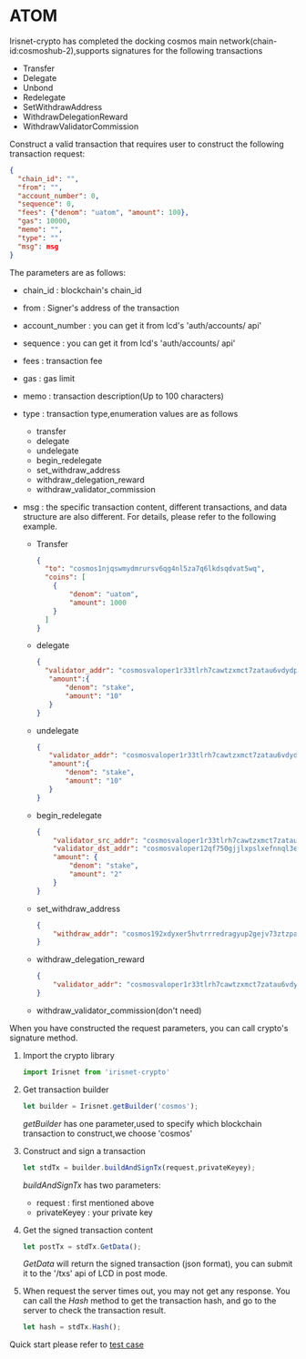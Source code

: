 # ATOM

Irisnet-crypto has completed the docking cosmos main network(chain-id:cosmoshub-2),supports signatures for the following transactions

- Transfer
- Delegate
- Unbond
- Redelegate
- SetWithdrawAddress
- WithdrawDelegationReward
- WithdrawValidatorCommission

Construct a valid transaction that requires user to construct the following transaction request:

```json
{
  "chain_id": "",
  "from": "",
  "account_number": 0,
  "sequence": 0,
  "fees": {"denom": "uatom", "amount": 100},
  "gas": 10000,
  "memo": "",
  "type": "",
  "msg": msg
}
```
The parameters are as follows:
- chain_id : blockchain's chain_id
- from : Signer's address of the transaction
- account_number : you can get it from lcd's 'auth/accounts/ api'
- sequence : you can get it from lcd's 'auth/accounts/ api'
- fees : transaction fee
- gas : gas limit
- memo : transaction description(Up to 100 characters)
- type : transaction type,enumeration values are as follows
    - transfer
    - delegate
    - undelegate
    - begin_redelegate
    - set_withdraw_address
    - withdraw_delegation_reward
    - withdraw_validator_commission
- msg : the specific transaction content, different transactions, and data structure are also different. For details, please refer to the following example.

    - Transfer
        ```json
        {
          "to": "cosmos1njqswmydmrursv6qg4nl5za7q6lkdsqdvat5wq",
          "coins": [
            {
                "denom": "uatom",
                "amount": 1000
            }
          ]
        }
        ```
    
    - delegate
        ```json
        {
          "validator_addr": "cosmosvaloper1r33tlrh7cawtzxmct7zatau6vdydp0rg3ywegm",
           "amount":{
               "denom": "stake",
               "amount": "10"
           }
        }
        ```
    
    - undelegate
        ```json
        {
           "validator_addr": "cosmosvaloper1r33tlrh7cawtzxmct7zatau6vdydp0rg3ywegm",
           "amount":{
               "denom": "stake",
               "amount": "10"
           }
        }
        ```
    
    - begin_redelegate
        ```json
        {
            "validator_src_addr": "cosmosvaloper1r33tlrh7cawtzxmct7zatau6vdydp0rg3ywegm",
            "validator_dst_addr": "cosmosvaloper12qf750gjjlxpslxefnnql3egu350c6qn5rmswu",
            "amount": {
                "denom": "stake",
                "amount": "2"
            }
        }
        ```
    
    - set_withdraw_address
        ```json
        {
            "withdraw_addr": "cosmos192xdyxer5hvtrrredragyup2gejv73ztzpa7j3"
        }
        ```
        
    - withdraw_delegation_reward
        ```json
        {
            "validator_addr": "cosmosvaloper1r33tlrh7cawtzxmct7zatau6vdydp0rg3ywegm"
        }
        ```
    - withdraw_validator_commission(don't need)
    
    
When you have constructed the request parameters, you can call crypto's signature method.

1. Import the crypto library
    ```js
    import Irisnet from 'irisnet-crypto'
    ```
2. Get transaction builder
    ```js
    let builder = Irisnet.getBuilder('cosmos');
    ```
    *getBuilder* has one parameter,used to specify which blockchain transaction to construct,we choose 'cosmos'

3. Construct and sign a transaction
    ```js
    let stdTx = builder.buildAndSignTx(request,privateKeyey);
    ```
    *buildAndSignTx* has two parameters:
      - request : first mentioned above
      - privateKeyey : your private key

4. Get the signed transaction content
    ```js
    let postTx = stdTx.GetData();
    ```
    *GetData* will return the signed transaction (json format), you can submit it to the '/txs' api of LCD in post mode.

5. When request the server times out, you may not get any response. You can call the *Hash* method to get the transaction hash, and go to the server to check the transaction result.
    ```js
    let hash = stdTx.Hash();
    ```
Quick start please refer to [test case](../test/test_tx_cosmos.js)